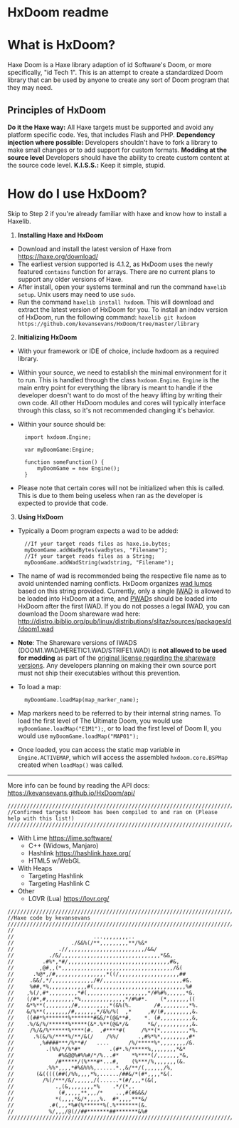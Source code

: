 # HxDoom readme

# What is HxDoom?
Haxe Doom is a Haxe library adaption of id Software's Doom, or more specifically, "id Tech 1". This is an attempt to create a standardized Doom library that can be used by anyone to create any sort of Doom program that they may need.

## Principles of HxDoom
**Do it the Haxe way:** All Haxe targets must be supported and avoid any platform specific code. Yes, that includes Flash and PHP.
**Dependency injection where possible:** Developers shouldn't have to fork a library to make small changes or to add support for custom formats.
**Modding at the source level** Developers should have the ability to create custom content at the source code level.
**K.I.S.S.:** Keep it simple, stupid.

# How do I use HxDoom?
Skip to Step 2 if you're already familiar with haxe and know how to install a Haxelib.
1) **Installing Haxe and HxDoom**
 - Download and install the latest version of Haxe from https://haxe.org/download/
 - The earliest version supported is 4.1.2, as HxDoom uses the newly featured ``contains`` function for arrays. There are no current plans to support any older versions of Haxe.
 - After install, open your systems terminal and run the command ``haxelib setup``. Unix users may need to use ``sudo``.
 - Run the command ``haxelib install hxdoom``. This will download and extract the latest version of HxDoom for you. To install an indev version of HxDoom, run the following command:
 ``haxelib git hxdoom https://github.com/kevansevans/HxDoom/tree/master/library``
2) **Initializing HxDoom**
- With your framework or IDE of choice, include hxdoom as a required library.
- Within your source, we need to establish the minimal environment for it to run. This is handled through the class ``hxdoom.Engine``. ``Engine`` is the main entry point for everything the library is meant to handle if the developer doesn't want to do most of the heavy lifting by writing their own code. All other HxDoom modules and cores will typically interface through this class, so it's not recommended changing it's behavior.
- Within your source should be:

	    import hxdoom.Engine;
	    
	    var myDoomGame:Engine;
	    
	    function someFunction() {
	    	myDoomGame = new Engine();
	    }
* Please note that certain cores will not be initialized when this is called. This is due to them being useless when ran as the developer is expected to provide that code.
3) **Using HxDoom**
- Typically a Doom program expects a wad to be added:

		//If your target reads files as haxe.io.bytes;
		myDoomGame.addWadBytes(wadbytes, "Filename"); 
		//If your target reads files as a String;
		myDoomGame.addWadString(wadstring, "Filename");

- The name of wad is recommended being the respective file name as to avoid unintended naming conflicts. HxDoom organizes [wad lumps](https://doomwiki.org/wiki/Lump) based on this string provided. Currently, only a single [IWAD](https://doomwiki.org/wiki/IWAD) is allowed to be loaded into HxDoom at a time, and [PWAD](https://doomwiki.org/wiki/PWAD)s should be loaded into HxDoom after the first IWAD. If you do not posses a legal IWAD, you can download the Doom shareware wad here: http://distro.ibiblio.org/pub/linux/distributions/slitaz/sources/packages/d/doom1.wad
- **Note**: The Shareware versions of IWADS (DOOM1.WAD/HERETIC1.WAD/STRIFE1.WAD) is **not allowed to be used for modding** as part of the [original license regarding the shareware versions](https://pastebin.com/Fb1GdqiK). Any developers planning on making their own source port must not ship their executables without this prevention.
- To load a map:

	    myDoomGame.loadMap(map_marker_name);

- Map markers need to be referred to by their internal string names. To load the first level of The Ultimate Doom, you would use ``myDoomGame.loadMap("E1M1");``, or to load the first level of Doom II, you would use ``myDoomGame.loadMap("MAP01");``
- Once loaded, you can access the static map variable in ``Engine.ACTIVEMAP``, which will access the assembled ``hxdoom.core.BSPMap`` created when ``loadMap()`` was called.

***

More info can be found by reading the API docs: https://kevansevans.github.io/HxDoom/api/

```
////////////////////////////////////////////////////////////////////////////////////////////////////
//Confirmed targets HxDoom has been compiled to and ran on (Please help with this list!)
////////////////////////////////////////////////////////////////////////////////////////////////////
```
* With Lime https://lime.software/
  * C++ (Widows, Manjaro)
  * Hashlink https://hashlink.haxe.org/
  * HTML5 w/WebGL
* With Heaps
  * Targeting Hashlink
  * Targeting Hashlink C
* Other
  * LOVR (Lua) https://lovr.org/

```
////////////////////////////////////////////////////////////////////////////////////////////////////
//Haxe code by kevansevans
////////////////////////////////////////////////////////////////////////////////////////////////////
//
//                         ...,,,,,,,,..                     
//                  ./&&%(/**,,,,,,,,,**/%&*               
//              .//,,,,,,,,,,,,,,,,,,,,,,,,/&&/            
//           ./&/,,,,,,,,,,,,,,,,,,,,,,,,,,,,,,,*&&,         
//         .#%*,*#/,,,,,,,,,,,,,,,,,,,,,,,,,,,,,,,,#&,       
//        ,@#,,(*,,,,,,,,,,,,,,,,,,,,,,,,,,,,,,,,,,,/&(      
//      .%@*,/#,,,,,,,,,,,,,,,,*((/,,,,,,,,,,,,,,,,,,,##     
//     .&&/,*/,,,,,,,,,,,,,/#/,,,,,,,,,,,,,,,,,,,,,,,,,#&.   
//     %##,*%,,,,,,,,,,,,#(,,,,,,,,,,,,,,,,,,,,,,,,,,,,,%#   
//    ,%(/,#*,,,,,,,,,*#(,,,,,,,,,,,,,,,,,,,*/#%#%,,,,,,*&.  
//    (/#*,#,,,,,,,,,*%,,,,,,,,,,,,,,*/#%#*.    (*,,,,,,,((  
//    &*%**(,,,,,,,,/#,,,,,,,,,,*(&%(%.       /#,,,,,,,,,*%. 
//    &/%**(,,,,,,,/#,,,,,,,*/&%/%(  ,*     ,#/(#,,,,,,,,,&. 
//    ((##*%*******%*******#&&/*(@&**#,    *. (#,,,,,,,,,,&, 
//    .%/&/%/******%*****(&*.%**(@&*/&      *&/,,,,,,,,,,,&. 
//     /%/&/%******%****(#.  ,#****#(     /%**(*,,,,,,,,,*%. 
//      .%(&/%/****%/**/&(/    /%%/      .,#%*%*,,,,,,,,,#*  
//        ,%####***/%**#/   ....      /%/*****%*,,,,,,,,/&.  
//          .(%%/*/%*#*         .(#*.%/*****%,,,,,,,,*&*   
//              #%&@@%#%%#/*/%...#*    *%****(/,,,,,,,*&,    
//             /#*****/(%***#*...#,    (%***/%,,,,,,,(&.     
//          .%%*,,,,*#%&%%%,......*.,&/**/(,,,,,,/%,       
//       (&(((((##(/%%,,,,*%,....../##&/*(#*,,,,*&(.         
//         /%(/***/&/,,,,,,/(......*(#/,,,*(&(,            
//             .,(&,,,,,,,,*%    .*/(*,.                 
//              (#,,,,,**,,,/*    ..,#(#&&&/                 
//             *(,,,,*&/*,,,,%.  #*,,,,***&/                 
//           .#(,,,*%#(%******%(.%*******(&.                 
//           %/,,,/@(//##*******##*******&%#   
////////////////////////////////////////////////////////////////////////////////////////////////////
```